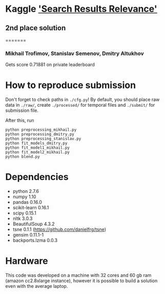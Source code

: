 # Kaggle ['Search Results Relevance'](https://www.kaggle.com/c/crowdflower-search-relevance) 
## 2nd place solution
=======
### Mikhail Trofimov, Stanislav Semenov, Dmitry Altukhov

Gets score 0.71881 on private leaderboard

How to reproduce submission
=======
Don't forget to check paths in `./cfg.py`!
By default, you should place raw data in `./raw/`, create `./processed/` for temporal files and `./submit/` for submission file.

After this, run
```
python preprocessing_mikhail.py
python preprocessing_dmitry.py
python preprocessing_stanislav.py
python fit_models_dmitry.py
python fit_model1_mikhail.py
python fit_model2_mikhail.py
python blend.py
```

Dependencies
=======
* python 2.7.6
* numpy 1.10
* pandas 0.16.0
* scikit-learn 0.16.1
* scipy 0.15.1
* nltk 3.0.3
* BeautifulSoup 4.3.2
* tsne 0.1.1 (https://github.com/danielfrg/tsne)
* gensim 0.11.1-1
* backports.lzma 0.0.3

Hardware
=======
This code was developed on a machine with 32 cores and 60 gb ram (amazon cc2.8xlarge instance), however it is possible to build a solution even with the average laptop.

